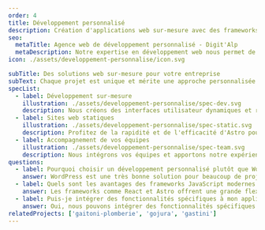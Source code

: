 ```yaml
---
order: 4
title: Développement personnalisé
description: Création d'applications web sur-mesure avec des frameworks JavaScript modernes comme React et Astro. Solutions performantes pour répondre à vos besoins les plus simples comme les plus complexes.
seo:
  metaTitle: Agence web de développement personnalisé - Digit'Alp
  metaDescription: Notre expertise en développement web nous permet de créer des applications web sur-mesure avec des frameworks JavaScript modernes comme React et Astro. Solutions performantes pour répondre à vos besoins les plus simples comme les plus complexes.
icon: ./assets/developpement-personnalise/icon.svg

subTitle: Des solutions web sur-mesure pour votre entreprise
subText: Chaque projet est unique et mérite une approche personnalisée. Nous développons des applications web sur-mesure en utilisant des technologies modernes comme React et Astro, pour offrir des solutions performantes et adaptées à vos besoins spécifiques.
specList:
  - label: Développement sur-mesure
    illustration: ./assets/developpement-personnalise/spec-dev.svg
    description: Nous créons des interfaces utilisateur dynamiques et réactives avec React, pour une expérience utilisateur fluide, interactive et des possibilités infinies.
  - label: Sites web statiques
    illustration: ./assets/developpement-personnalise/spec-static.svg
    description: Profitez de la rapidité et de l'efficacité d'Astro pour des sites web statiques et dynamiques, avec un rendu ultra-rapide et des performances optimales.
  - label: Accompagnement de vos équipes
    illustration: ./assets/developpement-personnalise/spec-team.svg
    description: Nous intégrons vos équipes et apportons notre expérience et notre savoir-faire pour aider votre entreprise dans le développement des solutions web.
questions:
  - label: Pourquoi choisir un développement personnalisé plutôt que WordPress ?
    answer: WordPress est une très bonne solution pour beaucoup de projets, mais comme chaque solution technique, il n'est pas adapté à tous les besoins. Le développement personnalisé permet de créer des solutions parfaitement adaptées à vos besoins spécifiques, offrant ainsi une meilleure performance et une expérience utilisateur optimale.
  - label: Quels sont les avantages des frameworks JavaScript modernes ?
    answer: Les frameworks comme React et Astro offrent une grande flexibilité et des performances élevées, permettant de créer des applications web modernes et réactives, avec une maintenance facilitée.
  - label: Puis-je intégrer des fonctionnalités spécifiques à mon application ?
    answer: Oui, nous pouvons intégrer des fonctionnalités spécifiques à votre application, qu'il s'agisse d'API externes, de systèmes de paiement, ou de tout autre besoin particulier.
relatedProjects: ['gaitoni-plomberie', 'gojura', 'gastini']
---
```

